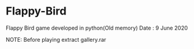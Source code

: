 # Flappy-Bird
Flappy Bird game developed in python(Old memory)
Date : 9 June 2020

NOTE: Before playing extract gallery.rar
